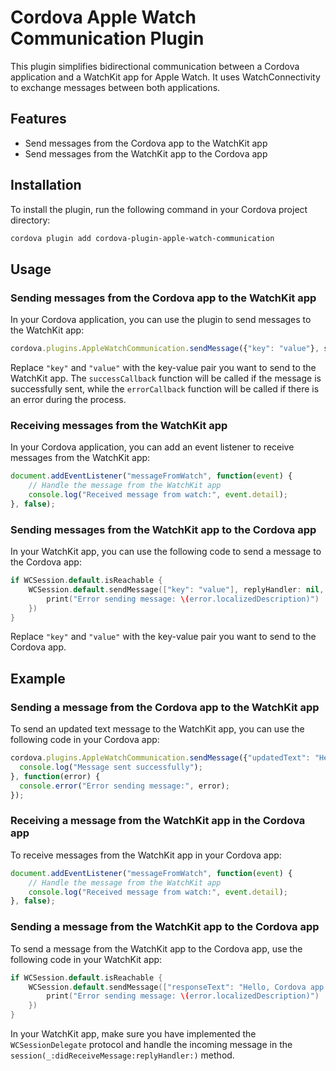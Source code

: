 # Cordova Apple Watch Communication Plugin

This plugin simplifies bidirectional communication between a Cordova application and a WatchKit app for Apple Watch. It uses WatchConnectivity to exchange messages between both applications.

## Features

- Send messages from the Cordova app to the WatchKit app
- Send messages from the WatchKit app to the Cordova app

## Installation

To install the plugin, run the following command in your Cordova project directory:

```bash
cordova plugin add cordova-plugin-apple-watch-communication
```

## Usage

### Sending messages from the Cordova app to the WatchKit app

In your Cordova application, you can use the plugin to send messages to the WatchKit app:

```javascript
cordova.plugins.AppleWatchCommunication.sendMessage({"key": "value"}, successCallback, errorCallback);
```

Replace `"key"` and `"value"` with the key-value pair you want to send to the WatchKit app. The `successCallback` function will be called if the message is successfully sent, while the `errorCallback` function will be called if there is an error during the process.

### Receiving messages from the WatchKit app

In your Cordova application, you can add an event listener to receive messages from the WatchKit app:

```javascript
document.addEventListener("messageFromWatch", function(event) {
    // Handle the message from the WatchKit app
    console.log("Received message from watch:", event.detail);
}, false);
```

### Sending messages from the WatchKit app to the Cordova app

In your WatchKit app, you can use the following code to send a message to the Cordova app:

```swift
if WCSession.default.isReachable {
    WCSession.default.sendMessage(["key": "value"], replyHandler: nil, errorHandler: { error in
        print("Error sending message: \(error.localizedDescription)")
    })
}
```

Replace `"key"` and `"value"` with the key-value pair you want to send to the Cordova app.

## Example

### Sending a message from the Cordova app to the WatchKit app

To send an updated text message to the WatchKit app, you can use the following code in your Cordova app:

```javascript
cordova.plugins.AppleWatchCommunication.sendMessage({"updatedText": "Hello, Apple Watch!"}, function() {
  console.log("Message sent successfully");
}, function(error) {
  console.error("Error sending message:", error);
});
```

### Receiving a message from the WatchKit app in the Cordova app

To receive messages from the WatchKit app in your Cordova app:

```javascript
document.addEventListener("messageFromWatch", function(event) {
    // Handle the message from the WatchKit app
    console.log("Received message from watch:", event.detail);
}, false);
```

### Sending a message from the WatchKit app to the Cordova app

To send a message from the WatchKit app to the Cordova app, use the following code in your WatchKit app:

```swift
if WCSession.default.isReachable {
    WCSession.default.sendMessage(["responseText": "Hello, Cordova app!"], replyHandler: nil, errorHandler: { error in
        print("Error sending message: \(error.localizedDescription)")
    })
}
```

In your WatchKit app, make sure you have implemented the `WCSessionDelegate` protocol and handle the incoming message in the `session(_:didReceiveMessage:replyHandler:)` method.